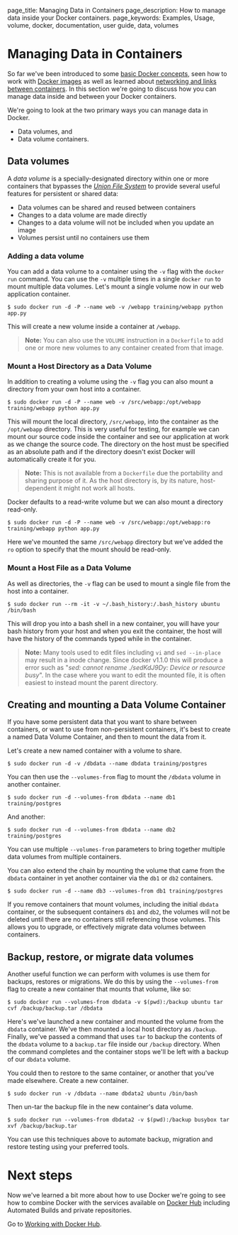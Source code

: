 page_title: Managing Data in Containers
page_description: How to manage data inside your Docker containers.
page_keywords: Examples, Usage, volume, docker, documentation, user guide, data, volumes

# Managing Data in Containers

So far we've been introduced to some [basic Docker
concepts](/userguide/usingdocker/), seen how to work with [Docker
images](/userguide/dockerimages/) as well as learned about [networking
and links between containers](/userguide/dockerlinks/). In this section
we're going to discuss how you can manage data inside and between your
Docker containers.

We're going to look at the two primary ways you can manage data in
Docker.

* Data volumes, and
* Data volume containers.

## Data volumes

A *data volume* is a specially-designated directory within one or more
containers that bypasses the [*Union File
System*](/terms/layer/#ufs-def) to provide several useful features for
persistent or shared data:

- Data volumes can be shared and reused between containers
- Changes to a data volume are made directly
- Changes to a data volume will not be included when you update an image
- Volumes persist until no containers use them

### Adding a data volume

You can add a data volume to a container using the `-v` flag with the
`docker run` command. You can use the `-v` multiple times in a single
`docker run` to mount multiple data volumes. Let's mount a single volume
now in our web application container.

    $ sudo docker run -d -P --name web -v /webapp training/webapp python app.py

This will create a new volume inside a container at `/webapp`.

> **Note:** 
> You can also use the `VOLUME` instruction in a `Dockerfile` to add one or
> more new volumes to any container created from that image.

### Mount a Host Directory as a Data Volume

In addition to creating a volume using the `-v` flag you can also mount a
directory from your own host into a container.

    $ sudo docker run -d -P --name web -v /src/webapp:/opt/webapp training/webapp python app.py

This will mount the local directory, `/src/webapp`, into the container as the
`/opt/webapp` directory. This is very useful for testing, for example we can
mount our source code inside the container and see our application at work as
we change the source code. The directory on the host must be specified as an
absolute path and if the directory doesn't exist Docker will automatically
create it for you.

> **Note:** 
> This is not available from a `Dockerfile` due the portability
> and sharing purpose of it. As the host directory is, by its nature,
> host-dependent it might not work all hosts.

Docker defaults to a read-write volume but we can also mount a directory
read-only.

    $ sudo docker run -d -P --name web -v /src/webapp:/opt/webapp:ro training/webapp python app.py

Here we've mounted the same `/src/webapp` directory but we've added the `ro`
option to specify that the mount should be read-only.

### Mount a Host File as a Data Volume

As well as directories, the `-v` flag can be used to mount a single file from the host into a container.

    $ sudo docker run --rm -it -v ~/.bash_history:/.bash_history ubuntu /bin/bash

This will drop you into a bash shell in a new container, you will have your bash history from your host and when 
you exit the container, the host will have the history of the commands typed while in the container.

> **Note:** 
> Many tools used to edit files including `vi` and `sed --in-place` may result in a inode change. Since docker v1.1.0
> this will produce a error such as "*sed: cannot rename ./sedKdJ9Dy: Device or resource busy*". In the case where you
> want to edit the mounted file, it is often easiest to instead mount the parent directory.

## Creating and mounting a Data Volume Container

If you have some persistent data that you want to share between
containers, or want to use from non-persistent containers, it's best to
create a named Data Volume Container, and then to mount the data from
it.

Let's create a new named container with a volume to share.

    $ sudo docker run -d -v /dbdata --name dbdata training/postgres

You can then use the `--volumes-from` flag to mount the `/dbdata` volume in another container.

    $ sudo docker run -d --volumes-from dbdata --name db1 training/postgres

And another:

    $ sudo docker run -d --volumes-from dbdata --name db2 training/postgres

You can use multiple `--volumes-from` parameters to bring together multiple data
volumes from multiple containers.

You can also extend the chain by mounting the volume that came from the
`dbdata` container in yet another container via the `db1` or `db2` containers.

    $ sudo docker run -d --name db3 --volumes-from db1 training/postgres

If you remove containers that mount volumes, including the initial `dbdata`
container, or the subsequent containers `db1` and `db2`, the volumes will not
be deleted until there are no containers still referencing those volumes. This
allows you to upgrade, or effectively migrate data volumes between containers.

## Backup, restore, or migrate data volumes

Another useful function we can perform with volumes is use them for
backups, restores or migrations.  We do this by using the
`--volumes-from` flag to create a new container that mounts that volume,
like so:

    $ sudo docker run --volumes-from dbdata -v $(pwd):/backup ubuntu tar cvf /backup/backup.tar /dbdata

Here's we've launched a new container and mounted the volume from the
`dbdata` container. We've then mounted a local host directory as
`/backup`. Finally, we've passed a command that uses `tar` to backup the
contents of the `dbdata` volume to a `backup.tar` file inside our
`/backup` directory. When the command completes and the container stops
we'll be left with a backup of our `dbdata` volume.

You could then to restore to the same container, or another that you've made
elsewhere. Create a new container.

    $ sudo docker run -v /dbdata --name dbdata2 ubuntu /bin/bash

Then un-tar the backup file in the new container's data volume.

    $ sudo docker run --volumes-from dbdata2 -v $(pwd):/backup busybox tar xvf /backup/backup.tar

You can use this techniques above to automate backup, migration and
restore testing using your preferred tools.

# Next steps

Now we've learned a bit more about how to use Docker we're going to see how to
combine Docker with the services available on
[Docker Hub](https://hub.docker.com) including Automated Builds and private
repositories.

Go to [Working with Docker Hub](/userguide/dockerrepos).

